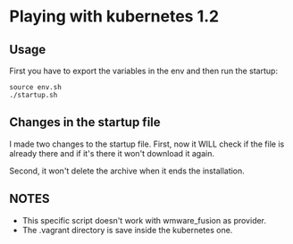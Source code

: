 # Playing with kubernetes 1.2

## Usage

First you have to export the variables in the env and then run the startup:

    source env.sh
    ./startup.sh

## Changes in the startup file

I made two changes to the startup file.
First, now it WILL check if the file is already there and if it's there it won't
download it again.

Second, it won't delete the archive when it ends the installation.

## NOTES

- This specific script doesn't work with wmware_fusion as provider.
- The .vagrant directory is save inside the kubernetes one.
